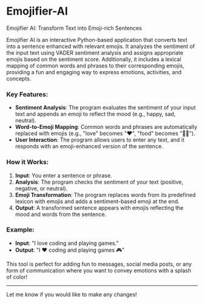 # Emojifier-AI
Emojifier AI: Transform Text into Emoji-rich Sentences

Emojifier AI is an interactive Python-based application that converts text into a sentence enhanced with relevant emojis. It analyzes the sentiment of the input text using VADER sentiment analysis and assigns appropriate emojis based on the sentiment score. Additionally, it includes a lexical mapping of common words and phrases to their corresponding emojis, providing a fun and engaging way to express emotions, activities, and concepts.

### Key Features:
- **Sentiment Analysis**: The program evaluates the sentiment of your input text and appends an emoji to reflect the mood (e.g., happy, sad, neutral).
- **Word-to-Emoji Mapping**: Common words and phrases are automatically replaced with emojis (e.g., "love" becomes "❤️", "food" becomes "🍔🍕").
- **User Interaction**: The program allows users to enter any text, and it responds with an emoji-enhanced version of the sentence.

### How it Works:
1. **Input**: You enter a sentence or phrase.
2. **Analysis**: The program checks the sentiment of your text (positive, negative, or neutral).
3. **Emoji Transformation**: The program replaces words from its predefined lexicon with emojis and adds a sentiment-based emoji at the end.
4. **Output**: A transformed sentence appears with emojis reflecting the mood and words from the sentence.

### Example:
- **Input**: "I love coding and playing games."
- **Output**: "I ❤️ coding and playing games 🎮"

This tool is perfect for adding fun to messages, social media posts, or any form of communication where you want to convey emotions with a splash of color!

---

Let me know if you would like to make any changes!
